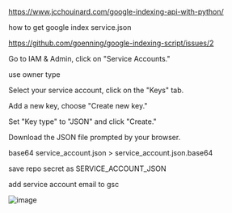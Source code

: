 https://www.jcchouinard.com/google-indexing-api-with-python/


how to get google index service.json

https://github.com/goenning/google-indexing-script/issues/2

Go to IAM & Admin, click on "Service Accounts."

use owner type

Select your service account, click on the "Keys" tab.

Add a new key, choose "Create new key."

Set "Key type" to "JSON" and click "Create."

Download the JSON file prompted by your browser.


base64 service_account.json > service_account.json.base64


save repo secret as SERVICE_ACCOUNT_JSON

add service account email to gsc



![image](https://github.com/user-attachments/assets/f8d6f173-93d8-4cd6-8451-300a9a8e3e66)





